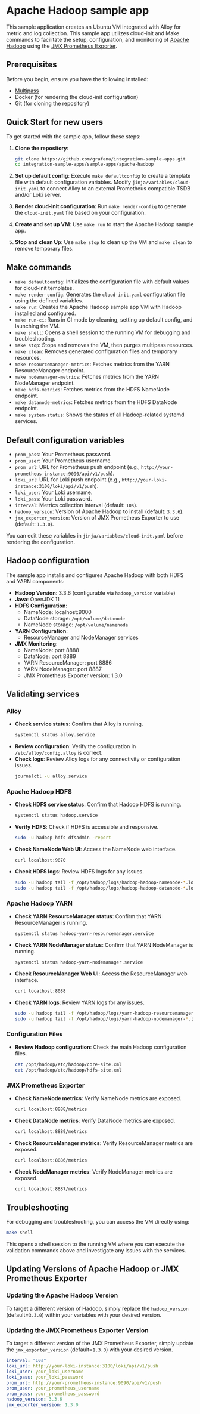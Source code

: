 # Apache Hadoop sample app

This sample application creates an Ubuntu VM integrated with Alloy for metric and log collection. This sample app utilizes cloud-init and Make commands to facilitate the setup, configuration, and monitoring of [Apache Hadoop](https://hadoop.apache.org/) using the [JMX Prometheus Exporter](https://github.com/prometheus/jmx_exporter).

## Prerequisites

Before you begin, ensure you have the following installed:

- [Multipass](https://multipass.run/)
- Docker (for rendering the cloud-init configuration)
- Git (for cloning the repository)

## Quick Start for new users

To get started with the sample app, follow these steps:

1. **Clone the repository**: 
   ```sh
   git clone https://github.com/grafana/integration-sample-apps.git
   cd integration-sample-apps/sample-apps/apache-hadoop
   ```

2. **Set up default config**: 
   Execute `make defaultconfig` to create a template file with default configuration variables. Modify `jinja/variables/cloud-init.yaml` to connect Alloy to an external Prometheus compatible TSDB and/or Loki server.

3. **Render cloud-init configuration**: 
   Run `make render-config` to generate the `cloud-init.yaml` file based on your configuration.

4. **Create and set up VM**: 
   Use `make run` to start the Apache Hadoop sample app.

5. **Stop and clean Up**: 
   Use `make stop` to clean up the VM and `make clean` to remove temporary files.

## Make commands

- `make defaultconfig`: Initializes the configuration file with default values for cloud-init templates.
- `make render-config`: Generates the `cloud-init.yaml` configuration file using the defined variables.
- `make run`: Creates the Apache Hadoop sample app VM with Hadoop installed and configured.
- `make run-ci`: Runs in CI mode by cleaning, setting up default config, and launching the VM.
- `make shell`: Opens a shell session to the running VM for debugging and troubleshooting.
- `make stop`: Stops and removes the VM, then purges multipass resources.
- `make clean`: Removes generated configuration files and temporary resources.
- `make resourcemanager-metrics`: Fetches metrics from the YARN ResourceManager endpoint.
- `make nodemanager-metrics`: Fetches metrics from the YARN NodeManager endpoint.
- `make hdfs-metrics`: Fetches metrics from the HDFS NameNode endpoint.
- `make datanode-metrics`: Fetches metrics from the HDFS DataNode endpoint.
- `make system-status`: Shows the status of all Hadoop-related systemd services.

## Default configuration variables

- `prom_pass`: Your Prometheus password.
- `prom_user`: Your Prometheus username.
- `prom_url`: URL for Prometheus push endpoint (e.g., `http://your-prometheus-instance:9090/api/v1/push`).
- `loki_url`: URL for Loki push endpoint (e.g., `http://your-loki-instance:3100/loki/api/v1/push`).
- `loki_user`: Your Loki username.
- `loki_pass`: Your Loki password.
- `interval`: Metrics collection interval (default: `10s`).
- `hadoop_version`: Version of Apache Hadoop to install (default: `3.3.6`).
- `jmx_exporter_version`: Version of JMX Prometheus Exporter to use (default: `1.3.0`).

You can edit these variables in `jinja/variables/cloud-init.yaml` before rendering the configuration.

## Hadoop configuration

The sample app installs and configures Apache Hadoop with both HDFS and YARN components:

- **Hadoop Version**: 3.3.6 (configurable via `hadoop_version` variable)
- **Java**: OpenJDK 11
- **HDFS Configuration**: 
  - NameNode: localhost:9000
  - DataNode storage: `/opt/volume/datanode`
  - NameNode storage: `/opt/volume/namenode`
- **YARN Configuration**: 
  - ResourceManager and NodeManager services
- **JMX Monitoring**: 
  - NameNode: port 8888
  - DataNode: port 8889
  - YARN ResourceManager: port 8886
  - YARN NodeManager: port 8887
  - JMX Prometheus Exporter version: 1.3.0

## Validating services

### Alloy
- **Check service status**: Confirm that Alloy is running.
  ```bash
  systemctl status alloy.service
  ```
- **Review configuration**: Verify the configuration in `/etc/alloy/config.alloy` is correct.
- **Check logs**: Review Alloy logs for any connectivity or configuration issues.
  ```bash
  journalctl -u alloy.service
  ```

### Apache Hadoop HDFS
- **Check HDFS service status**: Confirm that Hadoop HDFS is running.
  ```bash
  systemctl status hadoop.service
  ```
- **Verify HDFS**: Check if HDFS is accessible and responsive.
  ```bash
  sudo -u hadoop hdfs dfsadmin -report
  ```
- **Check NameNode Web UI**: Access the NameNode web interface.
  ```bash
  curl localhost:9870
  ```
- **Check HDFS logs**: Review HDFS logs for any issues.
  ```bash
  sudo -u hadoop tail -f /opt/hadoop/logs/hadoop-hadoop-namenode-*.log
  sudo -u hadoop tail -f /opt/hadoop/logs/hadoop-hadoop-datanode-*.log
  ```

### Apache Hadoop YARN
- **Check YARN ResourceManager status**: Confirm that YARN ResourceManager is running.
  ```bash
  systemctl status hadoop-yarn-resourcemanager.service
  ```
- **Check YARN NodeManager status**: Confirm that YARN NodeManager is running.
  ```bash
  systemctl status hadoop-yarn-nodemanager.service
  ```
- **Check ResourceManager Web UI**: Access the ResourceManager web interface.
  ```bash
  curl localhost:8088
  ```
- **Check YARN logs**: Review YARN logs for any issues.
  ```bash
  sudo -u hadoop tail -f /opt/hadoop/logs/yarn-hadoop-resourcemanager-*.log
  sudo -u hadoop tail -f /opt/hadoop/logs/yarn-hadoop-nodemanager-*.log
  ```

### Configuration Files
- **Review Hadoop configuration**: Check the main Hadoop configuration files.
  ```bash
  cat /opt/hadoop/etc/hadoop/core-site.xml
  cat /opt/hadoop/etc/hadoop/hdfs-site.xml
  ```

### JMX Prometheus Exporter
- **Check NameNode metrics**: Verify NameNode metrics are exposed.
  ```bash
  curl localhost:8888/metrics
  ```
- **Check DataNode metrics**: Verify DataNode metrics are exposed.
  ```bash
  curl localhost:8889/metrics
  ```
- **Check ResourceManager metrics**: Verify ResourceManager metrics are exposed.
  ```bash
  curl localhost:8886/metrics
  ```
- **Check NodeManager metrics**: Verify NodeManager metrics are exposed.
  ```bash
  curl localhost:8887/metrics
  ```

## Troubleshooting

For debugging and troubleshooting, you can access the VM directly using:
```bash
make shell
```

This opens a shell session to the running VM where you can execute the validation commands above and investigate any issues with the services.


## Updating Versions of Apache Hadoop or JMX Prometheus Exporter
### Updating the Apache Hadoop Version

To target a different version of Hadoop, simply replace the `hadoop_version` (default=`3.3.0`) within your variables with your desired version.

### Updating the JMX Prometheus Exporter Version

To target a different version of the JMX Prometheus Exporter, simply update the `jmx_exporter_version` (default=`1.3.0`) with your desired version.

```yaml
interval: "10s"
loki_url: http://your-loki-instance:3100/loki/api/v1/push
loki_user: your_loki_username
loki_pass: your_loki_password
prom_url: http://your-prometheus-instance:9090/api/v1/push
prom_user: your_prometheus_username
prom_pass: your_prometheus_password
hadoop_version: 3.3.6
jmx_exporter_version: 1.3.0
```
